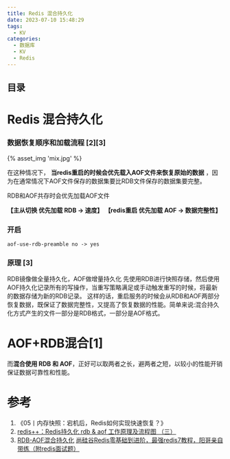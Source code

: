 ```yaml
---
title: Redis 混合持久化
date: 2023-07-10 15:48:29
tags:
  - KV
categories:
  - 数据库
  - KV
  - Redis
---
```


<p></p>
<!-- more -->

## 目录
<!-- toc -->

# Redis 混合持久化
### 数据恢复顺序和加载流程 [2][3]
{% asset_img  'mix.jpg' %}

在这种情况下，  **当redis重启的时候会优先载入AOF文件来恢复原始的数据**  ，因为在通常情况下AOF文件保存的数据集要比RDB文件保存的数据集要完整。

RDB和AOF共存时会优先加载AOF文件

**【主从切换   优先加载  RDB  ->  速度】**
**【redis重启 优先加载 AOF -> 数据完整性】**

### 开启
  ``` 
  aof-use-rdb-preamble no -> yes
  ```

### 原理 [3]
RDB镜像做全量持久化，AOF做增量持久化 先使用RDB进行快照存储，然后使用AOF持久化记录所有的写操作，当重写策略满足或手动触发重写的时候，将最新的数据存储为新的RDB记录。
这样的话，重启服务的时候会从RDB和AOF两部分恢复数据，既保证了数据完整性，又提高了恢复数据的性能。简单来说:混合持久化方式产生的文件一部分是RDB格式，一部分是AOF格式。

#  AOF+RDB混合[1]
而**混合使用 RDB 和 AOF**，正好可以取两者之长，避两者之短，以较小的性能开销保证数据可靠性和性能。

# 参考
1. 《05丨内存快照：宕机后，Redis如何实现快速恢复？》 
2. [redis++：Redis持久化 rdb & aof 工作原理及流程图 （三）](https://www.cnblogs.com/wiseblog/articles/13540042.html)
3. [RDB-AOF混合持久化](https://github.com/www6v/Learning-in-practice/blob/master/Redis/4.Redis%E6%8C%81%E4%B9%85%E5%8C%96/9.RDB-AOF%E6%B7%B7%E5%90%88%E6%8C%81%E4%B9%85%E5%8C%96.md)
   [尚硅谷Redis零基础到进阶，最强redis7教程，阳哥亲自带练（附redis面试题）](https://www.bilibili.com/video/BV13R4y1v7sP/?p=45)





